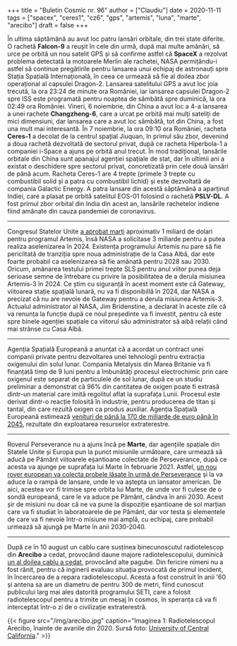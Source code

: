 +++
title = "Buletin Cosmic nr. 96"
author = ["Claudiu"]
date = 2020-11-11
tags = ["spacex", "ceres1", "cz6", "gps", "artemis", "luna", "marte", "arecibo"]
draft = false
+++

În ultima săptămână au avut loc patru lansări orbitale, din trei state diferite. O rachetă **Falcon-9** a reușit în cele din urmă, după mai multe amânări, să urce pe orbită un nou satelit GPS și să confirme astfel că **SpaceX** a rezolvat problema detectată la motoarele Merlin ale rachetei, NASA permițându-i astfel să continue pregătirile pentru lansarea unui echipaj de astronauți spre Stația Spațială Internațională, în ceea ce urmează să fie al doilea zbor operațional al capsulei Dragon-2. Lansarea satelitului GPS a avut loc joia trecută, la ora 23:24 de minute ora României, iar lansarea capsulei Dragon-2 spre ISS este programată pentru noaptea de sâmbătă spre duminică, la ora 02:49 ora României. Vineri, 6 noiembrie, din China a avut loc a 4-a lansarea a unei rachete **Changzheng-6**, care a urcat pe orbită mai mulți sateliți de mici dimensiuni, dar lansarea care a avut loc sâmbătă, tot din China, a fost una mult mai interesantă. În 7 noiembrie, la ora 09:10 ora României, racheta **Ceres-1** a decolat de la centrul spațial Jiuquan, în primul său zbor, devenind a doua rachetă dezvoltată de sectorul privat, după ce racheta Hiperbola-1 a companiei i-Space a ajuns pe orbită anul trecut. În mod tradițional, lansările orbitale din China sunt apanajul agenției spațiale de stat, dar în ultimii ani a existat o deschidere spre sectorul privat, concretizată prin cele două lansări de până acum. Racheta Ceres-1 are 4 trepte (primele 3 trepte cu combustibil solid și a patra cu combustibil lichid) și este dezvoltată de compania Galactic Energy. A patra lansare din acestă săptămână a aparținut Indiei, care a plasat pe orbită satelitul EOS-01 folosind o rachetă **PSLV-DL**. A fost primul zbor orbital din India din acest an, lansările rachetelor indiene fiind amânate din cauza pandemiei de coronavirus.

---

Congresul Statelor Unite [a aprobat marți](https://spaceexplored.com/2020/11/10/nasa-hls-budget-short/) aproximativ 1 miliard de dolari pentru programul Artemis, însă NASA a solicitase 3 miliarde pentru a putea realiza aselenizarea în 2024. Existența programului Artemis nu pare să fie periclitată de tranziția spre noua administrație de la Casa Albă, dar este foarte probabil ca aselenizarea să fie amânată pentru 2028 sau 2030. Oricum, amânarea testului primei trepte SLS pentru anul viitor punea deja serioase semne de întrebare cu privire la posibilitatea de a derula misiunea Artemis-3 în 2024. Ce știm cu siguranță în acest moment este că Gateway, viitoarea stație spațială lunară, nu va fi disponibillă în 2024, dar NASA a precizat că nu are nevoie de Gateway pentru a derula misiunea Artemis-3. Actualul administrator al NASA, Jim Bridenstine, a declarat în aceste zile că va renunța la funcție după ce noul președinte va fi investit, pentru că este spre binele agenției spațiale ca viitorul său administrator să aibă relații când mai strânse cu Casa Albă.

---

Agenția Spațială Europeană a anunțat că a acordat un contract unei companii private pentru dezvoltarea unei tehnologii pentru extracția oxigenului din solul lunar. Compania Metalysis din Marea Britanie va fi finanțată timp de 9 luni pentru a îmbunătăți procesul electrochimic prin care oxigenul este separat de particulele de sol lunar, după ce un studiu preliminar a demonstrat că 96% din cantitatea de oxigen poate fi extrasă dintr-un material care imită regolitul aflat la suprafața Lunii. Procesul este derivat dintr-o reacție folosită în industrie, pentru producerea de titan și tantal, din care rezultă oxigen ca produs auxiliar. Agenția Spațială Europeană estimează [venituri de până la 170 de miliarde de euro până în 2045](https://www.theengineer.co.uk/esa-contract-metalysis-lunar-harvesting/), rezultate din exploatarea resurselor extraterestre.

---

Roverul Perseverance nu a ajuns încă pe **Marte**, dar agențiile spațiale din Statele Unite și Europa pun la punct misiunile următoare, care urmează să aducă pe Pământ viitoarele eșantioane colectate de Perseverance, după ce acesta va ajunge pe suprafața lui Marte în februarie 2021. Astfel, [un nou rover european va colecta probele lăsate în urmă de Perseverance](https://www.esa.int/Science%5FExploration/Human%5Fand%5FRobotic%5FExploration/Exploration/ESA%5Fwelcomes%5Fpositive%5Freview%5Fof%5Fplan%5Fto%5Fbring%5FMars%5Fto%5FEarth) și la va aduce la o rampă de lansare, unde le va aștepta un lansator american. De aici, acestea vor fi trimise spre orbita lui Marte, de unde vor fi culese de o sondă europeană, care le va aduce pe Pământ, cândva în anii 2030. Acest șir de misiuni nu doar că ne va pune la dispoziție eșantioane de sol marțian care va fi studiat în laboratoarele de pe Pământ, dar vor testa și elementele de care va fi nevoie într-o misiune mai amplă, cu echipaj, care probabil urmează să ajungă pe Marte în anii 2030-2040.

---

După ce în 10 august un cablu care susținea binecunoscutul radiotelescop din **Arecibo** a cedat, provocând daune majore radiotelescopului, duminică [un al doilea cablu a cedat](https://www.ucf.edu/news/a-second-cable-fails-at-nsfs-arecibo-observatory-in-puerto-rico/), provocând alte pagube. Din fericire nimeni nu a fost rănit, pentru că inginerii evaluau situația provocată de primul incident, în încercarea de a repara radiotelescopul. Acesta a fost construit în anii '60 și antena sa are un diametru de pentru 300 de metri, fiind cunoscut publicului larg mai ales datorită programului SETI, care a folosit radiotelescopul pentru a trimite un mesaj în cosmos, în speranța că va fi interceptat într-o zi de o civilizație extraterestră.

{{< figure src="/img/arecibo.jpg" caption="Imaginea 1: Radiotelescopul Arecibo, înainte de avariile din 2020. Sursă foto: [University of Central California](https://www.ucf.edu/news/a-second-cable-fails-at-nsfs-arecibo-observatory-in-puerto-rico)." >}}